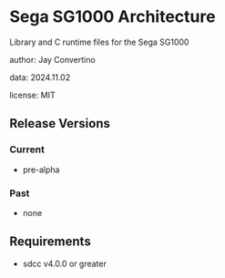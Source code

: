 # Sega SG1000 Architecture

Library and C runtime files for the Sega SG1000

author: Jay Convertino

data: 2024.11.02

license: MIT

## Release Versions
### Current
  - pre-alpha

### Past
  - none

## Requirements
  - sdcc v4.0.0 or greater
